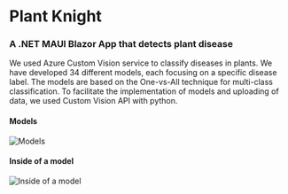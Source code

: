 # Plant Knight

### A .NET MAUI Blazor App that detects plant disease

We used Azure Custom Vision service to classify diseases in plants. We have developed 34 different models, each focusing on a specific disease label. The models are based on the One-vs-All technique for multi-class classification. To facilitate the implementation of models and uploading of data, we used  Custom Vision API with python.

#### Models
![Models](https://github.com/creatornadiran/PlantKnight/blob/master/screenshots/1.png)

#### Inside of a model
![Inside of a model](https://github.com/creatornadiran/PlantKnight/blob/master/screenshots/2.png)
